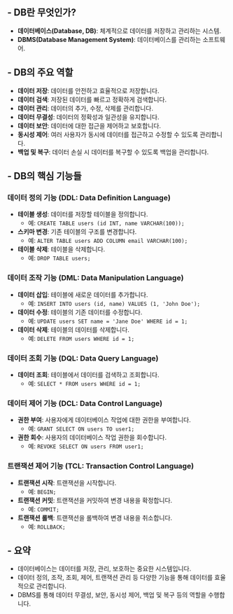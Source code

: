 ## - DB란 무엇인가?

- **데이터베이스(Database, DB)**: 체계적으로 데이터를 저장하고 관리하는 시스템.
- **DBMS(Database Management System)**: 데이터베이스를 관리하는 소프트웨어.

## - DB의 주요 역할

- **데이터 저장**: 데이터를 안전하고 효율적으로 저장합니다.
- **데이터 검색**: 저장된 데이터를 빠르고 정확하게 검색합니다.
- **데이터 관리**: 데이터의 추가, 수정, 삭제를 관리합니다.
- **데이터 무결성**: 데이터의 정확성과 일관성을 유지합니다.
- **데이터 보안**: 데이터에 대한 접근을 제어하고 보호합니다.
- **동시성 제어**: 여러 사용자가 동시에 데이터를 접근하고 수정할 수 있도록 관리합니다.
- **백업 및 복구**: 데이터 손실 시 데이터를 복구할 수 있도록 백업을 관리합니다.

## - DB의 핵심 기능들

### 데이터 정의 기능 (DDL: Data Definition Language)

- **테이블 생성**: 데이터를 저장할 테이블을 정의합니다.
    - 예: `CREATE TABLE users (id INT, name VARCHAR(100));`
- **스키마 변경**: 기존 테이블의 구조를 변경합니다.
    - 예: `ALTER TABLE users ADD COLUMN email VARCHAR(100);`
- **테이블 삭제**: 테이블을 삭제합니다.
    - 예: `DROP TABLE users;`

### 데이터 조작 기능 (DML: Data Manipulation Language)

- **데이터 삽입**: 테이블에 새로운 데이터를 추가합니다.
    - 예: `INSERT INTO users (id, name) VALUES (1, 'John Doe');`
- **데이터 수정**: 테이블의 기존 데이터를 수정합니다.
    - 예: `UPDATE users SET name = 'Jane Doe' WHERE id = 1;`
- **데이터 삭제**: 테이블의 데이터를 삭제합니다.
    - 예: `DELETE FROM users WHERE id = 1;`

### 데이터 조회 기능 (DQL: Data Query Language)

- **데이터 조회**: 테이블에서 데이터를 검색하고 조회합니다.
    - 예: `SELECT * FROM users WHERE id = 1;`

### 데이터 제어 기능 (DCL: Data Control Language)

- **권한 부여**: 사용자에게 데이터베이스 작업에 대한 권한을 부여합니다.
    - 예: `GRANT SELECT ON users TO user1;`
- **권한 회수**: 사용자의 데이터베이스 작업 권한을 회수합니다.
    - 예: `REVOKE SELECT ON users FROM user1;`

### 트랜잭션 제어 기능 (TCL: Transaction Control Language)

- **트랜잭션 시작**: 트랜잭션을 시작합니다.
    - 예: `BEGIN;`
- **트랜잭션 커밋**: 트랜잭션을 커밋하여 변경 내용을 확정합니다.
    - 예: `COMMIT;`
- **트랜잭션 롤백**: 트랜잭션을 롤백하여 변경 내용을 취소합니다.
    - 예: `ROLLBACK;`

## - 요약

- 데이터베이스는 데이터를 저장, 관리, 보호하는 중요한 시스템입니다.
- 데이터 정의, 조작, 조회, 제어, 트랜잭션 관리 등 다양한 기능을 통해 데이터를 효율적으로 관리합니다.
- DBMS를 통해 데이터 무결성, 보안, 동시성 제어, 백업 및 복구 등의 역할을 수행합니다.